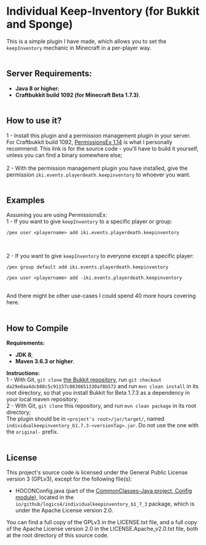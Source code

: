 # Individual Keep-Inventory (for Bukkit and Sponge)
This is a simple plugin I have made, which allows you to set the `keepInventory` mechanic in Minecraft in a per-player way.
</br></br>

## Server Requirements:
- **Java 8 or higher**;
- **Craftbukkit build 1092 (for Minecraft Beta 1.7.3)**.
</br></br>

## How to use it?

1 - Install this plugin and a permission management plugin in your server. For Craftbukkit build 1092, [PermissionsEx 1.14](https://github.com/PEXPlugins/PermissionsEx/releases/tag/STABLE-1.14) is what I personally recommend. This link is for the source code - you'll have to build it yourself, unless you can find a binary somewhere else;</br></br>
2 - With the permission management plugin you have installed, give the permission `iki.events.playerdeath.keepinventory` to whoever you want.
</br></br>

## Examples
Assuming you are using PermissionsEx:</br>
1 - If you want to give `keepInventory` to a specific player or group:
```
/pex user <playername> add iki.events.playerdeath.keepinventory
```
</br>

2 - If you want to give `keepInventory` to everyone except a specific player:
```
/pex group default add iki.events.playerdeath.keepinventory

/pex user <playername> add -iki.events.playerdeath.keepinventory
```
</br>
And there might be other use-cases I could spend 40 more hours covering here.
</br></br>

## How to Compile
**Requirements:**
- **JDK 8**;
- **Maven 3.6.3 or higher**.</br>

**Instructions:**</br>
1 - With Git, `git clone` [the Bukkit repository](https://github.com/Bukkit/Bukkit), run `git checkout da29e0aa4dcb08c5c91157c0830851330af8b572` and run `mvn clean install` in its root directory, so that you install Bukkit for Beta 1.7.3 as a dependency in your local maven repository;</br>
2 - With Git, `git clone` this repository, and run `mvn clean package` in its root directory;</br>
The plugin should be in `<project's root>/jar/target/`, named `individualkeepinventory_b1.7.3-<versionTag>.jar`. Do not use the one with the `original-` prefix.
</br></br>

## License
This project's source code is licensed under the General Public License version 3 (GPLv3), except for the following file(s):
- HOCONConfig.java (part of the [CommonClasses-Java project, Config module](https://github.com/Logics4/CommonClasses-Java/tree/main/Config)), located in the `io/github/logics4/individualkeepinventory_b1_7_3` package, which is under the Apache License version 2.0.</br>

You can find a full copy of the GPLv3 in the LICENSE.txt file, and a full copy of the Apache License version 2.0 in the LICENSE.Apache_v2.0.txt file, both at the root directory of this source code.
